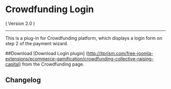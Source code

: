 Crowdfunding Login
==========================
( Version 2.0 )
- - -

This is a plug-in for Crowdfunding platform, which displays a login form on step 2 of the payment wizard.

##Download
[Download Login plugin] (http://itprism.com/free-joomla-extensions/ecommerce-gamification/crowdfunding-collective-raising-capital) from the Crowdfunding page.

Changelog
---------
